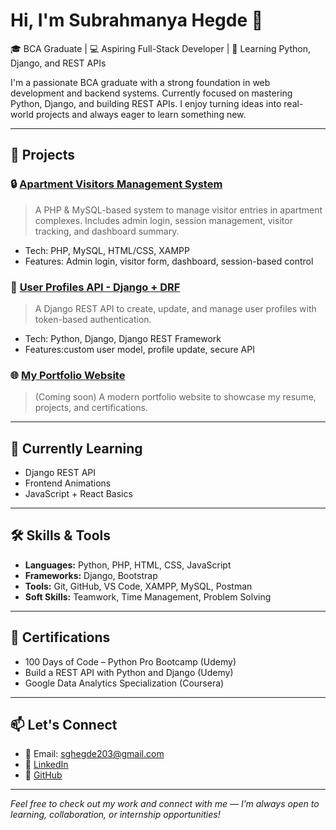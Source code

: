 # Hi, I'm Subrahmanya Hegde 👋

🎓 BCA Graduate | 💻 Aspiring Full-Stack Developer | 🚀 Learning Python, Django, and REST APIs

I'm a passionate BCA graduate with a strong foundation in web development and backend systems. Currently focused on mastering Python, Django, and building REST APIs. 
I enjoy turning ideas into real-world projects and always eager to learn something new.

---

## 📌 Projects

### 🔒 [Apartment Visitors Management System](https://github.com/Hegdesubrahmanya/AVM-project)
> A PHP & MySQL-based system to manage visitor entries in apartment complexes. Includes admin login, session management, visitor tracking, and dashboard summary.
- Tech: PHP, MySQL, HTML/CSS, XAMPP
- Features: Admin login, visitor form, dashboard, session-based control

### 👤 [User Profiles API - Django + DRF](https://github.com/Hegdesubrahmanya/User_profiles_create)
> A Django REST API to create, update, and manage user profiles with token-based authentication.
- Tech: Python, Django, Django REST Framework
- Features:custom user model, profile update, secure API

### 🌐 [My Portfolio Website](#)
> (Coming soon) A modern portfolio website to showcase my resume, projects, and certifications.

---

## 🌱 Currently Learning
- Django REST API
- Frontend Animations
- JavaScript + React Basics

---

## 🛠️ Skills & Tools

- **Languages:** Python, PHP, HTML, CSS, JavaScript  
- **Frameworks:** Django, Bootstrap  
- **Tools:** Git, GitHub, VS Code, XAMPP, MySQL, Postman  
- **Soft Skills:** Teamwork, Time Management, Problem Solving

---

## 📜 Certifications

- 100 Days of Code – Python Pro Bootcamp (Udemy)  
- Build a REST API with Python and Django (Udemy)  
- Google Data Analytics Specialization (Coursera)

---

## 📫 Let's Connect

- 📧 Email: sghegde203@gmail.com  
- 🔗 [LinkedIn](https://www.linkedin.com/in/subrahmanya-hegde-3a560230a)  
- 💼 [GitHub](https://github.com/Hegdesubrahmanya)

---

 *Feel free to check out my work and connect with me — I’m always open to learning, collaboration, or internship opportunities!*
